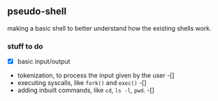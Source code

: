 ## pseudo-shell

making a basic shell to better understand how the existing shells work.

### stuff to do

-[x] basic input/output

* tokenization, to process the input given by the user -[]
* executing syscalls, like `fork()` and `exec()` -[]
* adding inbuilt commands, like `cd`, `ls -l`, `pwd`. -[]
